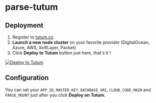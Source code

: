# parse-tutum

## Deployment

1. Register to [tutum.co](https://tutum.co)
2. **Launch a new node cluster** on your favorite provider (DigitalOcean, Azure, AWS, SoftLayer, Packet)
3. Click **Deploy to Tutum** button just here, that's it !

[![Deploy to Tutum](https://s.tutum.co/deploy-to-tutum.svg)](https://dashboard.tutum.co/stack/deploy/)


## Configuration

You can set your `APP_ID`, `MASTER_KEY`, `DATABASE_URI`, `CLOUD_CODE_MAIN` and `PARSE_MOUNT` just after you click **Deploy on Tutum**.
